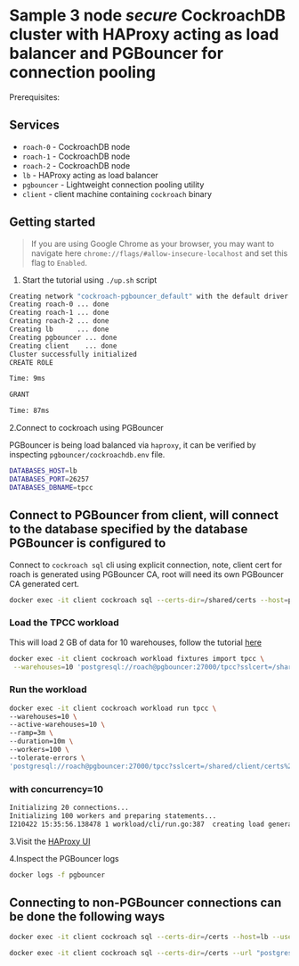 # Sample 3 node *secure* CockroachDB cluster with HAProxy acting as load balancer and PGBouncer for connection pooling

Prerequisites:

## Services

* `roach-0` - CockroachDB node
* `roach-1` - CockroachDB node
* `roach-2` - CockroachDB node
* `lb` - HAProxy acting as load balancer
* `pgbouncer` - Lightweight connection pooling utility
* `client` - client machine containing `cockroach` binary

## Getting started

>If you are using Google Chrome as your browser, you may want to navigate here `chrome://flags/#allow-insecure-localhost` and set this flag to `Enabled`.

1. Start the tutorial using `./up.sh` script

```bash
Creating network "cockroach-pgbouncer_default" with the default driver
Creating roach-0 ... done
Creating roach-1 ... done
Creating roach-2 ... done
Creating lb      ... done
Creating pgbouncer ... done
Creating client    ... done
Cluster successfully initialized
CREATE ROLE

Time: 9ms

GRANT

Time: 87ms
```

2.Connect to cockroach using PGBouncer

PGBouncer is being load balanced via `haproxy`, it can be verified by inspecting `pgbouncer/cockroachdb.env` file.

```bash
DATABASES_HOST=lb
DATABASES_PORT=26257
DATABASES_DBNAME=tpcc
```

## Connect to PGBouncer from client, will connect to the database specified by the database PGBouncer is configured to

Connect to `cockroach sql` cli using explicit connection, note, client cert for roach is generated using PGBouncer CA, root will need its own PGBouncer CA generated cert.

```bash
docker exec -it client cockroach sql --certs-dir=/shared/certs --host=pgbouncer --port=27000 --user=roach
```

### Load the TPCC workload

This will load 2 GB of data for 10 warehouses, follow the tutorial [here](https://www.cockroachlabs.com/docs/v20.2/performance-benchmarking-with-tpcc-local.html)

```bash
docker exec -it client cockroach workload fixtures import tpcc \
 --warehouses=10 'postgresql://roach@pgbouncer:27000/tpcc?sslcert=/shared/client/certs%2Fclient.roach.crt&sslkey=/shared/client/certs%2Fclient.roach.key&sslmode=verify-full&sslrootcert=/shared/client/certs%2Fca.crt'
```

### Run the workload

```bash
docker exec -it client cockroach workload run tpcc \
--warehouses=10 \
--active-warehouses=10 \
--ramp=3m \
--duration=10m \
--workers=100 \
--tolerate-errors \
'postgresql://roach@pgbouncer:27000/tpcc?sslcert=/shared/client/certs%2Fclient.roach.crt&sslkey=/shared/client/certs%2Fclient.roach.key&sslmode=verify-full&sslrootcert=/shared/client/certs%2Fca.crt'
```

### with concurrency=10

```bash
Initializing 20 connections...
Initializing 100 workers and preparing statements...
I210422 15:35:56.138478 1 workload/cli/run.go:387  creating load generator... done (took 1.3393289s)
```

3.Visit the [HAProxy UI](http://localhost:8081)

4.Inspect the PGBouncer logs

```bash
docker logs -f pgbouncer
```

## Connecting to non-PGBouncer connections can be done the following ways

```bash
docker exec -it client cockroach sql --certs-dir=/certs --host=lb --user=roach
```

```bash
docker exec -it client cockroach sql --certs-dir=/certs --url "postgresql://roach@lb:26257/defaultdb?sslmode=verify-full"
```

